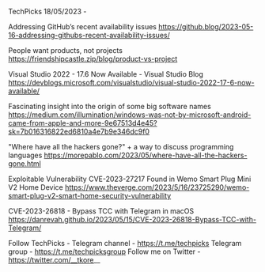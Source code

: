 TechPicks 18/05/2023 -

Addressing GitHub’s recent availability issues
https://github.blog/2023-05-16-addressing-githubs-recent-availability-issues/

People want products, not projects
https://friendshipcastle.zip/blog/product-vs-project

Visual Studio 2022 - 17.6 Now Available - Visual Studio Blog
https://devblogs.microsoft.com/visualstudio/visual-studio-2022-17-6-now-available/

Fascinating insight into the origin of some big software names
https://medium.com/illumination/windows-was-not-by-microsoft-android-came-from-apple-and-more-9e67513d4e45?sk=7b016316822ed6810a4e7b9e346dc9f0

"Where have all the hackers gone?" + a way to discuss programming languages
https://morepablo.com/2023/05/where-have-all-the-hackers-gone.html

Exploitable Vulnerability CVE-2023-27217 Found in Wemo Smart Plug Mini V2 Home Device
https://www.theverge.com/2023/5/16/23725290/wemo-smart-plug-v2-smart-home-security-vulnerability

CVE-2023-26818 - Bypass TCC with Telegram in macOS
https://danrevah.github.io/2023/05/15/CVE-2023-26818-Bypass-TCC-with-Telegram/

Follow TechPicks -
Telegram channel - https://t.me/techpicks
Telegram group - https://t.me/techpicksgroup
Follow me on Twitter - https://twitter.com/__tkore__